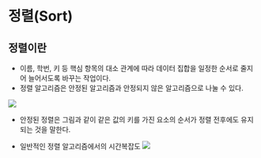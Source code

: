 # 정렬(Sort)

## 정렬이란
- 이름, 학번, 키 등 핵심 항목의 대소 관계에 따라 데이터 집합을 일정한 순서로 줄지어 늘어서도록 바꾸는 작업이다.
- 정렬 알고리즘은 안정된 알고리즘과 안정되지 않은 알고리즘으로 나눌 수 있다.

![](https://github.com/khy07181/TIL/blob/master/Algorithm/img/sort_1.jpg)

- 안정된 정렬은 그림과 같이 같은 값의 키를 가진 요소의 순서가 정렬 전후에도 유지되는 것을 말한다.

- 일반적인 정렬 알고리즘에서의 시간복잡도
![](https://github.com/khy07181/TIL/blob/master/Algorithm/img/Sort_2.png)
